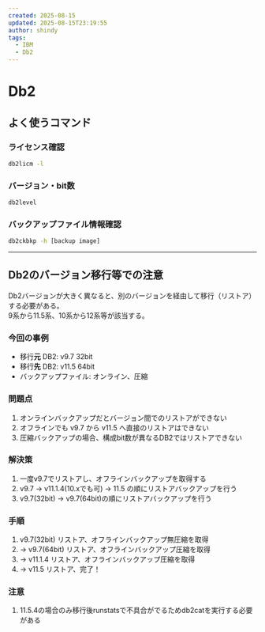 ```yaml
---
created: 2025-08-15
updated: 2025-08-15T23:19:55
author: shindy
tags:
  - IBM
  - Db2
---
```

# Db2

## よく使うコマンド
### ライセンス確認
```bash
db2licm -l
```
### バージョン・bit数
```bash
db2level
```
### バックアップファイル情報確認
```bash
db2ckbkp -h [backup image]
```

<div style="page-break-after: always; margin: 0; padding: 0;"><hr class="pagebreak" style="margin: 0; padding: 0;"></div>

## Db2のバージョン移行等での注意
Db2バージョンが大きく異なると、別のバージョンを経由して移行（リストア）する必要がある。  
9系から11.5系、10系から12系等が該当する。

### 今回の事例
- 移行**元** DB2: v9.7 32bit
- 移行**先** DB2: v11.5 64bit
- バックアップファイル: オンライン、圧縮
### 問題点
1. オンラインバックアップだとバージョン間でのリストアができない
2. オフラインでも v9.7 から v11.5 へ直接のリストアはできない
3. 圧縮バックアップの場合、構成bit数が異なるDB2ではリストアできない
### 解決策
1. 一度v9.7でリストアし、オフラインバックアップを取得する
2. v9.7 -> v11.1.4(10.xでも可) -> 11.5 の順にリストアバックアップを行う
3. v9.7(32bit) -> v9.7(64bit)の順にリストアバックアップを行う
### 手順
1. v9.7(32bit)
   リストア、オフラインバックアップ無圧縮を取得
2. -> v9.7(64bit)
   リストア、オフラインバックアップ圧縮を取得
3. -> v11.1.4
   リストア、オフラインバックアップ圧縮を取得
4. -> v11.5
   リストア、完了！
### 注意
1. 11.5.4の場合のみ移行後runstatsで不具合がでるためdb2catを実行する必要がある